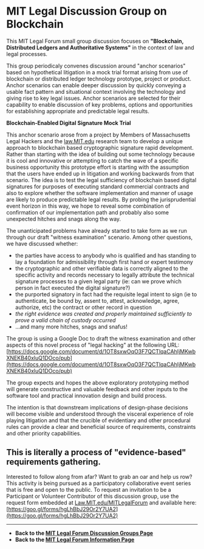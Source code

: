 # MIT Legal Discussion Group on Blockchain

This MIT Legal Forum small group discussion focuses on **"Blockchain, Distributed Ledgers and Authoritative Systems"** in the context of law and legal processes.

This group periodicaly convenes discussion around "anchor scenarios" based on hypothetical litigation in a mock trial format arising from use of blockchain or distributed ledger technology prototype, project or product.  Anchor scenarios can enable deeper discussion by quickly conveying a usable fact pattern and situational context involving the technology and giving rise to key legal issues.  Anchor scenarios are selected for their capability to enable discussion of key problems, options and opportunities for establishing appropriate and predictable legal results. 

**Blockchain-Enabled Digital Signature Mock Trial** 

This anchor scenario arose from a project by Members of Massachusetts Legal Hackers and the [law.MIT.edu](http://law.MIT.edu) research team to develop a unique approach to blockchain based cryptographic signature rapid development. Rather than starting with the idea of building out some technology because it is cool and innovative or attempting to catch the wave of a specific business opportunity this prototype effort is starting with the assumption that the users have ended up in litigation and working backwards from that scenario. The idea is to test the legal sufficiency of blockchain based digital signatures for purposes of executing standard commercial contracts and also to explore whether the software implementation and manner of usage are likely to produce predictable legal results. By probing the jurisprudential event horizon in this way, we hope to reveal some combination of confirmation of our implementation path and probably also some unexpected hitches and snags along the way. 

The unanticipated problems have already started to take form as we run through our draft "witness examination" scenario. Among other questions, we have discussed whether:

- the parties have access to anybody who is qualified and has standing to lay a foundation for admissibility through first hand or expert testimony
- the cryptographic and other verifiable data is correctly aligned to the specific activity and records necessary to legally attribute the technical signature processes to a given legal party (ie: can we prove which person in fact executed the digital signature?)
- the purported signatory in fact had the requisite legal intent to sign (ie to authenticate, be bound by, assent to, attest, acknowledge, agree, authorize, etc) the contract or other record in question
- _the right evidence was created and properly maintained sufficiently to prove a valid chain of custody occurred_
- ...and many more hitches, snags and snafus!

The group is using a Google Doc to draft the witness examination and other aspects of this novel process of "legal hacking" at the following URL: [https://docs.google.com/document/d/1OT8sxwOqO3F7QCTlqaCAhIjMKwbXNEKB40xluQ1DOco/pub](https://docs.google.com/document/d/1OT8sxwOqO3F7QCTlqaCAhIjMKwbXNEKB40xluQ1DOco/pub)

The group expects and hopes the above exploratory prototyping method will generate constructive and valuable feedback and other inputs to the software tool and practical innovation design and build process. 

The intention is that downstream implications of design-phase decisions will become visible and understood through the visceral experience of role playing litigation and that the crucible of evidentiary and other procedural rules can provide a clear and beneficial source of requirements, constraints and other priority capabilities. 

## This is literally a process of "evidence-based" requirements gathering.

Interested to follow along from afar? Want to grab an oar and help us row? This activity is being pursued as a participatory collaborative event series that is free and open to the public. To request an invitation to be a Participant or Volunteer Contributor of this discussion group, use the request form embedded at [Law.MIT.edu/MITLegalForum](https://law.mit.edu/MITLegalForum) and available here: [https://goo.gl/forms/hgLhBbJ29Or2Y7UA2](https://goo.gl/forms/hgLhBbJ29Or2Y7UA2)

-------------------------------


* **Back to the [MIT Legal Forum Discussion Groups Page](https://mitmedialab.github.io/MITLegalForum/DiscussionGroups)**
* **Back to the [MIT Legal Forum Information Page](https://mitmedialab.github.io/MITLegalForum)**

